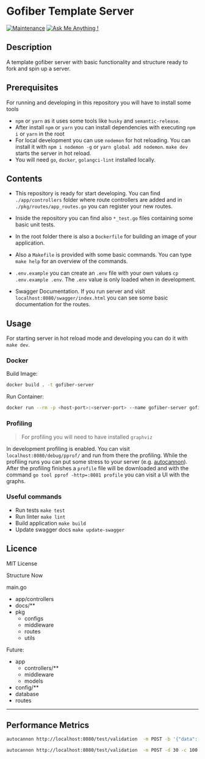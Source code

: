 # Gofiber Template Server

[![Maintenance](https://img.shields.io/badge/Maintained%3F-yes-green.svg)](https://github.com/gkampitakis/gofiber-template-server/graphs/commit-activity)
[![Ask Me Anything !](https://img.shields.io/badge/Ask%20me-anything-1abc9c.svg)](https://github.com/gkampitakis/gofiber-template-server/discussions)

## Description

A template gofiber server with basic functionality and structure ready to fork and spin up a server.

## Prerequisites

For running and developing in this repository you will have to install some tools

- `npm` or `yarn` as it uses some tools like `husky` and `semantic-release`.
- After install `npm` or `yarn` you can install dependencies with executing `npm i` or `yarn` in the root
- For local development you can use `nodemon` for hot reloading. You can install it with `npm i nodemon -g` or `yarn global add nodemon`. `make dev` starts the server in hot reload.
- You will need `go`, `docker`, `golangci-lint` installed locally.

## Contents

- This repository is ready for start developing. You can find `./app/controllers` folder where route controllers are added and in `./pkg/routes/app_routes.go` you can register your new routes.

- Inside the repository you can find also `*_test.go` files containing some basic unit tests.

- In the root folder there is also a `Dockerfile` for building an image of your application.

- Also a `Makefile` is provided with some basic commands. You can type `make help` for an overview of the commands.

- `.env.example` you can create an `.env` file with your own values `cp .env.example .env`. The `.env` value is only loaded when in development.

- Swagger Documentation. If you run server and visit `localhost:8080/swagger/index.html` you can see some basic documentation for the routes.

## Usage

For starting server in hot reload mode and developing you can do it with `make dev`.

### Docker

Build Image:

```bash
docker build . -t gofiber-server
```

Run Container:

```bash
docker run --rm -p <host-port>:<server-port> --name gofiber-server gofiber-server
```

### Profiling

> For profiling you will need to have installed `graphviz`

In development profiling is enabled. You can visit `localhost:8080/debug/pprof/` and run from there the profiling. While the profiling runs you can put some stress to your server (e.g. [autocannon](https://github.com/mcollina/autocannon)). After the profiling finishes a `profile` file will be downloaded and with the command `go tool pprof -http=:8081 profile` you can visit a UI with the graphs.

### Useful commands

- Run tests `make test`
- Run linter `make lint`
- Build application `make build`
- Update swagger docs `make update-swagger`

## Licence

MIT License

Structure Now

main.go

- app/controllers
- docs/\*\*
- pkg
  - configs
  - middleware
  - routes
  - utils

Future:

- app
  - controllers/\*\*
  - middleware
  - models
- config/\*\*
- database
- routes

---

## Performance Metrics

```bash
autocannon http://localhost:8080/test/validation  -m POST -b '{"data":[]}' -d 30 -c 100

autocannon http://localhost:8080/test/validation  -m POST -d 30 -c 100 -b '{"_id":"618ecfe7ce72e1b81a44056c","index":5,"user":{"name":"gkampitakis","email":"g@mail.com","meta":{"age":10,"addresses":["gr","uk","ger"],"files":[{"type":"pdf","path":"s3","name":"CV"},{"type":"pdf","path":"s3","name":"CV"}]}},"guid":"c66e9e76-833e-4b61-9f36-0ae8407a4168","isActive":false,"balance":"$3,869.43","picture":"http://placehold.it/32x32","age":28,"eyeColor":"green","name":"Deana Blackwell","gender":"female","company":"NETPLODE","email":"deanablackwell@netplode.com","phone":"+1 (923) 512-3849","address":"682 Fayette Street, Shindler, Nebraska, 5286","about":"Enim magna proident officia quis fugiat ullamco enim. Laboris eiusmod anim aliquip ea. Sunt culpa veniam magna ullamco exercitation amet tempor mollit ullamco commodo minim consectetur Lorem voluptate. Labore cupidatat mollit enim dolore pariatur sunt pariatur ex esse anim consequat minim dolor veniam. Culpa eiusmod magna sint adipisicing non. Sunt officia veniam reprehenderit aliqua duis cillum dolore elit reprehenderit reprehenderit. Laborum pariatur do pariatur sint ullamco officia officia deserunt.\r\n","registered":"2014-07-31T03:02:15 -01:00","latitude":64.794552,"longitude":-110.078331,"tags":["proident","et","veniam","irure","quis","proident","eiusmod"],"friends":[{"id":0,"name":"Chang Rush"},{"id":1,"name":"Saundra Ellis"},{"id":2,"name":"Sherman Quinn"}],"greeting":"Hello, Deana Blackwell! You have 6 unread messages.","favoriteFruit":"banana"}'
```
